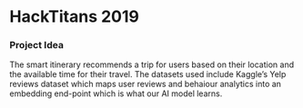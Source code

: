 # HackTitans 2019 
  
### Project Idea
The smart itinerary recommends a trip for users based on their location and the available time for their travel.
The datasets used include Kaggle’s Yelp reviews dataset which maps user reviews and behaiour analytics
into an embedding end-point which is what our AI model learns.
